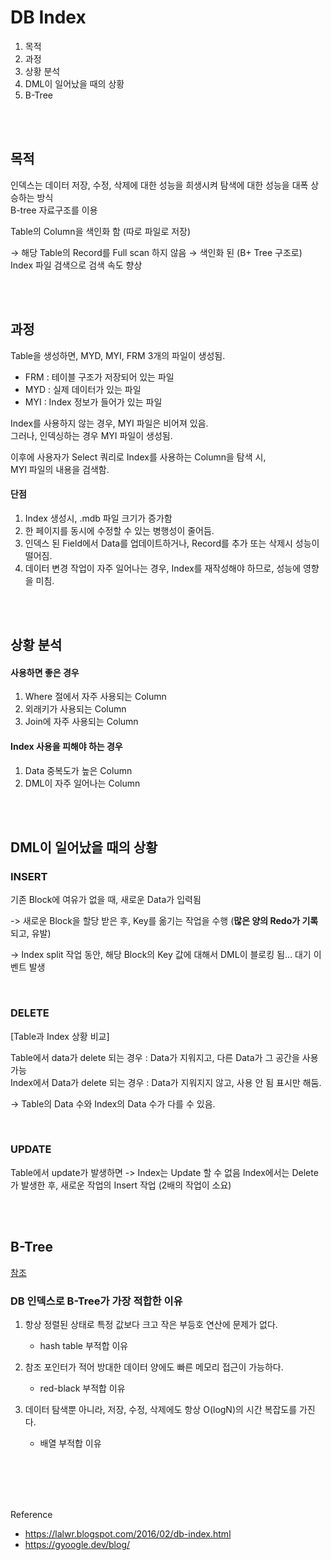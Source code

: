 # DB Index

1. 목적
2. 과정
3. 상황 분석
4. DML이 일어났을 때의 상황
5. B-Tree

<br/><br/>

## 목적
인덱스는 데이터 저장, 수정, 삭제에 대한 성능을 희생시켜 탐색에 대한 성능을 대폭 상승하는 방식  
B-tree 자료구조를 이용

Table의 Column을 색인화 함 (따로 파일로 저장)

→ 해당 Table의 Record를 Full scan 하지 않음
→ 색인화 된 (B+ Tree 구조로) Index 파일 검색으로 검색 속도 향상


<br/><br/>

## 과정
Table을 생성하면, MYD, MYI, FRM 3개의 파일이 생성됨.

- FRM : 테이블 구조가 저장되어 있는 파일
- MYD : 실제 데이터가 있는 파일
- MYI : Index 정보가 들어가 있는 파일


Index를 사용하지 않는 경우, MYI 파일은 비어져 있음.  
그러나, 인덱싱하는 경우 MYI 파일이 생성됨.

이후에 사용자가 Select 쿼리로 Index를 사용하는 Column을 탐색 시,  
MYI 파일의 내용을 검색함.


#### 단점
1. Index 생성시, .mdb 파일 크기가 증가함
2. 한 페이지를 동시에 수정할 수 있는 병행성이 줄어듬.
3. 인덱스 된 Field에서 Data를 업데이트하거나, Record를 추가 또는 삭제시 성능이 떨어짐.
4. 데이터 변경 작업이 자주 일어나는 경우, Index를 재작성해야 하므로, 성능에 영향을 미침.


<br/><br/>

## 상황 분석

#### 사용하면 좋은 경우

 1. Where 절에서 자주 사용되는 Column
 2. 외래키가 사용되는 Column
 3. Join에 자주 사용되는 Column

#### Index 사용을 피해야 하는 경우

 1. Data 중복도가 높은 Column
 2. DML이 자주 일어나는 Column


<br/><br/>

## DML이 일어났을 때의 상황

### INSERT
기존 Block에 여유가 없을 때, 새로운 Data가 입력됨

-> 새로운 Block을 할당 받은 후, Key를 옮기는 작업을 수행 (**많은 양의 Redo가 기록**되고, 유발)

-> Index split 작업 동안, 해당 Block의 Key 값에 대해서 DML이 블로킹 됨... 대기 이벤트 발생


<br/>

### DELETE

[Table과 Index 상황 비교]

Table에서 data가 delete 되는 경우 : Data가 지워지고, 다른 Data가 그 공간을 사용 가능  
Index에서 Data가 delete 되는 경우 : Data가 지워지지 않고, 사용 안 됨 표시만 해둠.

-> Table의 Data 수와 Index의 Data 수가 다를 수 있음.

<br/>

### UPDATE

Table에서 update가 발생하면 -> Index는 Update 할 수 없음
Index에서는 Delete가 발생한 후, 새로운 작업의 Insert 작업 (2배의 작업이 소요)


<br/><br/>

## B-Tree
[참조](https://helloinyong.tistory.com/296)




### DB 인덱스로 B-Tree가 가장 적합한 이유

1. 항상 정렬된 상태로 특정 값보다 크고 작은 부등호 연산에 문제가 없다. 
   - hash table 부적합 이유

2. 참조 포인터가 적어 방대한 데이터 양에도 빠른 메모리 접근이 가능하다. 
   - red-black 부적합 이유

3. 데이터 탐색뿐 아니라, 저장, 수정, 삭제에도 항상 O(logN)의 시간 복잡도를 가진다.
   - 배열 부적합 이유




<br/><br/><br/><br/>

Reference
- https://lalwr.blogspot.com/2016/02/db-index.html
- https://gyoogle.dev/blog/

